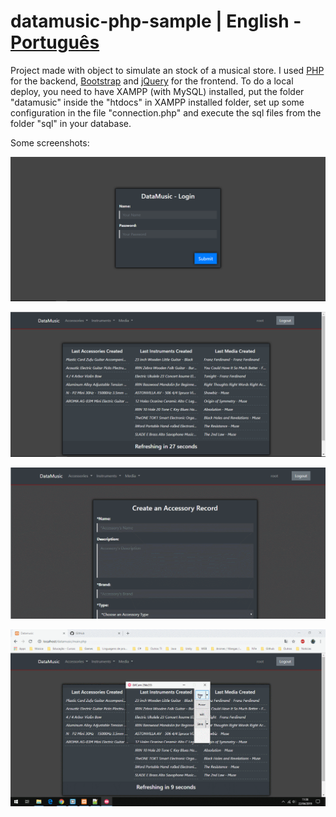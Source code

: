 # datamusic-php-sample | English - [Português](README-pt.md)
Project made with object to simulate an stock of a musical store.
I used [PHP](https://www.php.net/) for the backend,
[Bootstrap](https://getbootstrap.com/) and
[jQuery](https://jquery.com/) for the frontend.
To do a local deploy, you need to have XAMPP (with MySQL) installed, put the folder "datamusic" 
inside the "htdocs" in XAMPP installed folder, set up some configuration in the file "connection.php" and execute the sql files
from the folder "sql" in your database.

Some screenshots:

![](screenshots/datamusic-login.PNG)

![](screenshots/datamusic-main.PNG)

![](screenshots/datamusic-create.gif)

![](screenshots/datamusic-search.gif)

